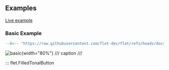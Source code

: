 ## Examples

[Live example](https://flet-controls-gallery.fly.dev/buttons/filledtonalbutton)

### Basic Example

```python
--8<-- "https://raw.githubusercontent.com/flet-dev/flet/refs/heads/docs/fix-links/sdk/python/examples/controls/filled-tonal-button/basic.py"
```

![basic](https://raw.githubusercontent.com/flet-dev/flet/docs/fix-links/sdk/python/examples/controls/filled-tonal-button/media/basic.png){width="80%"}
/// caption
///

::: flet.FilledTonalButton
